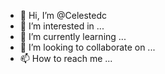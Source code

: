 - 👋 Hi, I’m @Celestedc
- 👀 I’m interested in ...
- 🌱 I’m currently learning ...
- 💞️ I’m looking to collaborate on ...
- 📫 How to reach me ...

<!---
Celestedc/Celestedc is a ✨ special ✨ repository because its `README.md` (this file) appears on your GitHub profile.
You can click the Preview link to take a look at your changes.
--->
